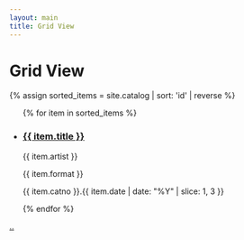 ```yaml
---
layout: main
title: Grid View
---
```

<h1>Grid View</h1>
{% assign sorted_items = site.catalog | sort: 'id' | reverse %}
<ul class="item-grid">
  {% for item in sorted_items %}
    <li class="item" id="{{ item.id }}">
      <div class="item-content">
        <h3 class="title"><a href="{{ site.baseurl }}{{ item.url }}">{{ item.title }}</a></h3>
        <p class="artist">{{ item.artist }}</p>
        <p class="format">{{ item.format }}</p>
        <p class="dataz"><span class="catno">{{ item.catno }}</span><span class="date">.{{ item.date | date: "%Y" | slice: 1, 3 }}</span></p>
      </div>
    </li>
  {% endfor %}
</ul>

<p><a href="{{ '/' | relative_url }}">..</a></p>
